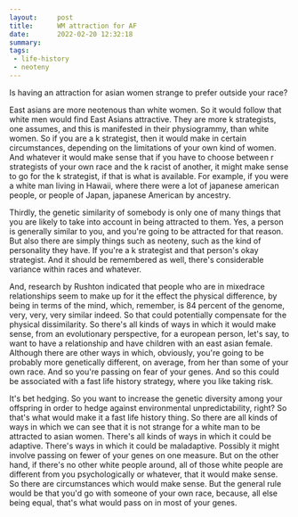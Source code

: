 ```yaml
---
layout:     post
title:      WM attraction for AF
date:       2022-02-20 12:32:18
summary:    
tags:
 - life-history
 - neoteny
---
```


Is having an attraction for asian women strange to prefer outside your race?

East asians are more neotenous than white women. So it would follow that white men would find East Asians attractive. They are more k strategists, one assumes, and this is manifested in their physiogrammy, than white women. So if you are a k strategist, then it would make in certain circumstances, depending on the limitations of your own kind of women. And whatever it would make sense that if you have to choose between r strategists of your own race and the k racist of another, it might make sense to go for the k strategist, if that is what is available. For example, if you were a white man living in Hawaii, where there were a lot of japanese american people, or people of Japan, japanese American by ancestry. 

Thirdly, the genetic similarity of somebody is only one of many things that you are likely to take into account in being attracted to them. Yes, a person is generally similar to you, and you're going to be attracted for that reason. But also there are simply things such as neoteny, such as the kind of personality they have. If you're a k strategist and that person's okay strategist. And it should be remembered as well, there's considerable variance within races and whatever. 

And, research by Rushton indicated that people who are in mixedrace relationships seem to make up for it the effect the physical difference, by being in terms of the mind, which, remember, is 84 percent of the genome, very, very, very similar indeed. So that could potentially compensate for the physical dissimilarity. So there's all kinds of ways in which it would make sense, from an evolutionary perspective, for a european person, let's say, to want to have a relationship and have children with an east asian female. Although there are other ways in which, obviously, you're going to be probably more genetically different, on average, from her than some of your own race. And so you're passing on fear of your genes. And so this could be associated with a fast life history strategy, where you like taking risk.

It's bet hedging. So you want to increase the genetic diversity among your offspring in order to hedge against environmental unpredictability, right? So that's what would make it a fast life history thing. So there are all kinds of ways in which we can see that it is not strange for a white man to be attracted to asian women. There's all kinds of ways in which it could be adaptive. There's ways in which it could be maladaptive. Possibly it might involve passing on fewer of your genes on one measure. But on the other hand, if there's no other white people around, all of those white people are different from you psychologically or whatever, that it would make sense. So there are circumstances which would make sense. But the general rule would be that you'd go with someone of your own race, because, all else being equal, that's what would pass on in most of your genes.